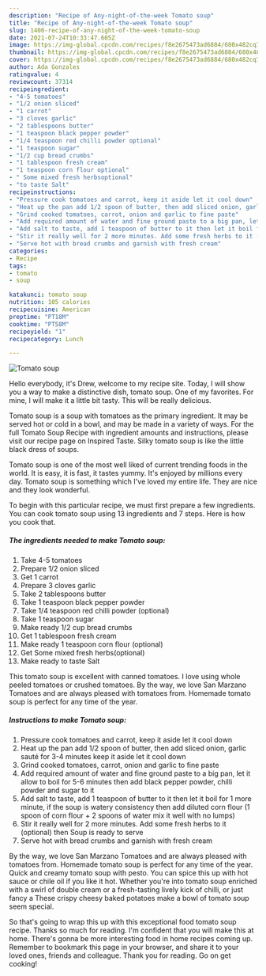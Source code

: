 ```yaml
---
description: "Recipe of Any-night-of-the-week Tomato soup"
title: "Recipe of Any-night-of-the-week Tomato soup"
slug: 1400-recipe-of-any-night-of-the-week-tomato-soup
date: 2021-07-24T10:33:47.605Z
image: https://img-global.cpcdn.com/recipes/f8e2675473ad6884/680x482cq70/tomato-soup-recipe-main-photo.jpg
thumbnail: https://img-global.cpcdn.com/recipes/f8e2675473ad6884/680x482cq70/tomato-soup-recipe-main-photo.jpg
cover: https://img-global.cpcdn.com/recipes/f8e2675473ad6884/680x482cq70/tomato-soup-recipe-main-photo.jpg
author: Ada Gonzales
ratingvalue: 4
reviewcount: 37314
recipeingredient:
- "4-5 tomatoes"
- "1/2 onion sliced"
- "1 carrot"
- "3 cloves garlic"
- "2 tablespoons butter"
- "1 teaspoon black pepper powder"
- "1/4 teaspoon red chilli powder optional"
- "1 teaspoon sugar"
- "1/2 cup bread crumbs"
- "1 tablespoon fresh cream"
- "1 teaspoon corn flour optional"
- " Some mixed fresh herbsoptional"
- "to taste Salt"
recipeinstructions:
- "Pressure cook tomatoes and carrot, keep it aside let it cool down"
- "Heat up the pan add 1/2 spoon of butter, then add sliced onion, garlic sauté for 3-4 minutes keep it aside let it cool down"
- "Grind cooked tomatoes, carrot, onion and garlic to fine paste"
- "Add required amount of water and fine ground paste to a big pan, let it allow to boil for 5-6 minutes then add black pepper powder, chilli powder and sugar to it"
- "Add salt to taste, add 1 teaspoon of butter to it then let it boil for 1 more minute, if the soup is watery consistency then add diluted corn flour (1 spoon of corn flour + 2 spoons of water mix it well with no lumps)"
- "Stir it really well for 2 more minutes. Add some fresh herbs to it (optional) then Soup is ready to serve"
- "Serve hot with bread crumbs and garnish with fresh cream"
categories:
- Recipe
tags:
- tomato
- soup

katakunci: tomato soup 
nutrition: 105 calories
recipecuisine: American
preptime: "PT18M"
cooktime: "PT58M"
recipeyield: "1"
recipecategory: Lunch

---
```



![Tomato soup](https://img-global.cpcdn.com/recipes/f8e2675473ad6884/680x482cq70/tomato-soup-recipe-main-photo.jpg)

Hello everybody, it's Drew, welcome to my recipe site. Today, I will show you a way to make a distinctive dish, tomato soup. One of my favorites. For mine, I will make it a little bit tasty. This will be really delicious.

Tomato soup is a soup with tomatoes as the primary ingredient. It may be served hot or cold in a bowl, and may be made in a variety of ways. For the full Tomato Soup Recipe with ingredient amounts and instructions, please visit our recipe page on Inspired Taste. Silky tomato soup is like the little black dress of soups.

Tomato soup is one of the most well liked of current trending foods in the world. It is easy, it is fast, it tastes yummy. It's enjoyed by millions every day. Tomato soup is something which I've loved my entire life. They are nice and they look wonderful.


To begin with this particular recipe, we must first prepare a few ingredients. You can cook tomato soup using 13 ingredients and 7 steps. Here is how you cook that.

<!--inarticleads1-->

##### The ingredients needed to make Tomato soup:

1. Take 4-5 tomatoes
1. Prepare 1/2 onion sliced
1. Get 1 carrot
1. Prepare 3 cloves garlic
1. Take 2 tablespoons butter
1. Take 1 teaspoon black pepper powder
1. Take 1/4 teaspoon red chilli powder (optional)
1. Take 1 teaspoon sugar
1. Make ready 1/2 cup bread crumbs
1. Get 1 tablespoon fresh cream
1. Make ready 1 teaspoon corn flour (optional)
1. Get  Some mixed fresh herbs(optional)
1. Make ready to taste Salt


This tomato soup is excellent with canned tomatoes. I love using whole peeled tomatoes or crushed tomatoes. By the way, we love San Marzano Tomatoes and are always pleased with tomatoes from. Homemade tomato soup is perfect for any time of the year. 

<!--inarticleads2-->

##### Instructions to make Tomato soup:

1. Pressure cook tomatoes and carrot, keep it aside let it cool down
1. Heat up the pan add 1/2 spoon of butter, then add sliced onion, garlic sauté for 3-4 minutes keep it aside let it cool down
1. Grind cooked tomatoes, carrot, onion and garlic to fine paste
1. Add required amount of water and fine ground paste to a big pan, let it allow to boil for 5-6 minutes then add black pepper powder, chilli powder and sugar to it
1. Add salt to taste, add 1 teaspoon of butter to it then let it boil for 1 more minute, if the soup is watery consistency then add diluted corn flour (1 spoon of corn flour + 2 spoons of water mix it well with no lumps)
1. Stir it really well for 2 more minutes. Add some fresh herbs to it (optional) then Soup is ready to serve
1. Serve hot with bread crumbs and garnish with fresh cream


By the way, we love San Marzano Tomatoes and are always pleased with tomatoes from. Homemade tomato soup is perfect for any time of the year. Quick and creamy tomato soup with pesto. You can spice this up with hot sauce or chile oil if you like it hot. Whether you&#39;re into tomato soup enriched with a swirl of double cream or a fresh-tasting lively kick of chilli, or just fancy a These crispy cheesy baked potatoes make a bowl of tomato soup seem special. 

So that's going to wrap this up with this exceptional food tomato soup recipe. Thanks so much for reading. I'm confident that you will make this at home. There's gonna be more interesting food in home recipes coming up. Remember to bookmark this page in your browser, and share it to your loved ones, friends and colleague. Thank you for reading. Go on get cooking!
